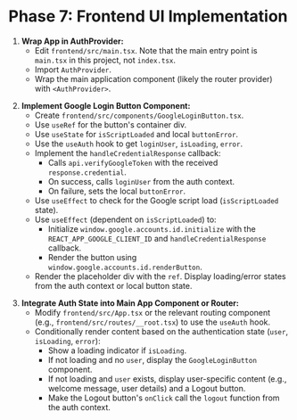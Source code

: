 # Phase 7: Frontend UI Implementation

1. **Wrap App in AuthProvider:**
    * Edit `frontend/src/main.tsx`. Note that the main entry point is `main.tsx` in this project, not `index.tsx`.
    * Import `AuthProvider`.
    * Wrap the main application component (likely the router provider) with `<AuthProvider>`.
<!-- STOP: Please review and approve before proceeding to the next step. -->

2. **Implement Google Login Button Component:**
    * Create `frontend/src/components/GoogleLoginButton.tsx`.
    * Use `useRef` for the button's container div.
    * Use `useState` for `isScriptLoaded` and local `buttonError`.
    * Use the `useAuth` hook to get `loginUser`, `isLoading`, `error`.
    * Implement the `handleCredentialResponse` callback:
        * Calls `api.verifyGoogleToken` with the received `response.credential`.
        * On success, calls `loginUser` from the auth context.
        * On failure, sets the local `buttonError`.
    * Use `useEffect` to check for the Google script load (`isScriptLoaded` state).
    * Use `useEffect` (dependent on `isScriptLoaded`) to:
        * Initialize `window.google.accounts.id.initialize` with the `REACT_APP_GOOGLE_CLIENT_ID` and `handleCredentialResponse` callback.
        * Render the button using `window.google.accounts.id.renderButton`.
    * Render the placeholder div with the `ref`. Display loading/error states from the auth context or local button state.
<!-- STOP: Please review and approve before proceeding to the next step. -->

3. **Integrate Auth State into Main App Component or Router:**
    * Modify `frontend/src/App.tsx` or the relevant routing component (e.g., `frontend/src/routes/__root.tsx`) to use the `useAuth` hook.
    * Conditionally render content based on the authentication state (`user`, `isLoading`, `error`):
        * Show a loading indicator if `isLoading`.
        * If not loading and no `user`, display the `GoogleLoginButton` component.
        * If not loading and `user` exists, display user-specific content (e.g., welcome message, user details) and a Logout button.
        * Make the Logout button's `onClick` call the `logout` function from the auth context.
<!-- STOP: Please review and approve before proceeding to the next step. -->
